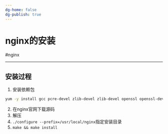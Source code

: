 ```yaml
---
dg-home: false
dg-publish: true
---
```

# nginx的安装
#nginx

---
## 安装过程
1. 安装依赖包
```bash
yum -y install gcc pcre-devel zlib-devel zlib-devel openssl openssl-devel
```
2. 在nginx官网下载源码
3. 解压
4. `./configure --prefix=/usr/local/nginx`指定安装目录
5. `make && make install`